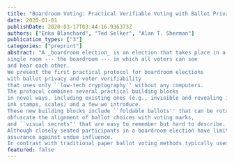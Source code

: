 ```yaml
---
title: "Boardroom Voting: Practical Verifiable Voting with Ballot Privacy Using Low-Tech Cryptography in a Single Room"
date: 2020-01-01
publishDate: 2020-03-17T03:44:16.936373Z
authors: ["Enka Blanchard", "Ted Selker", "Alan T. Sherman"]
publication_types: ["3"]
categories: ["preprint"]
abstract: "A _boardroom election_ is an election that takes place in a 
single room --- the boardroom --- in which all voters can see 
and hear each other.
We present the first practical protocol for boardroom elections 
with ballot privacy and voter verifiability
that uses only ``low-tech cryptography'' without any computers.
The protocol combines several practical building blocks
in novel ways, including existing ones (e.g., invisible and revealing inks,
ink stamps, scales) and a few we introduce.
These new building blocks include ``foldable ballots'' that can be rotated to
obfuscate the alignment of ballot choices with voting marks,
and ``visual secrets'' that are easy to remember but hard to describe.
Although closely seated participants in a boardroom election have limited privacy, the protocol ensures that no one can  determine how any individual voted. Moreover, each voter can verify that their ballot was correctly cast, collected, and counted, without being able to  prove how they voted, providing 
assurance against undue influence.
In contrast with traditional paper ballot voting methods typically used in today's boardrooms, our protocol provides an alternative that offers higher outcome integrity and ballot privacy while remaining usable and paper based."
featured: false
---
```


